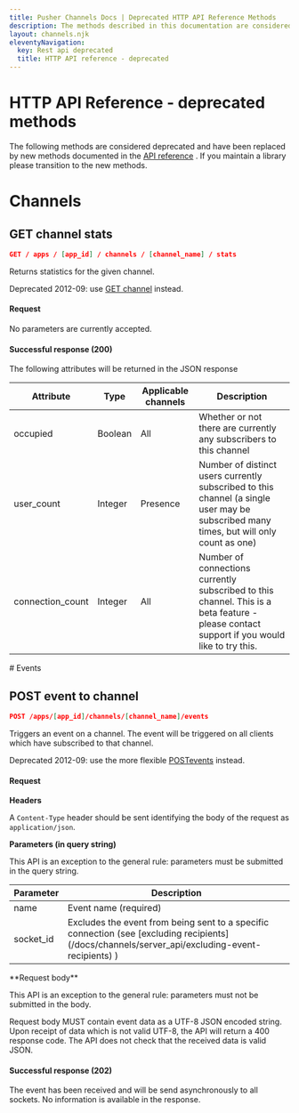 ```yaml
---
title: Pusher Channels Docs | Deprecated HTTP API Reference Methods
description: The methods described in this documentation are considered deprecated and have been replaced by the new methods listed in our API reference.
layout: channels.njk
eleventyNavigation:
  key: Rest api deprecated
  title: HTTP API reference - deprecated
---
```


# HTTP API Reference - deprecated methods

The following methods are considered deprecated and have been replaced by new methods documented in the <a href="/docs/channels/library_auth_reference/rest-api">API reference</a> . If you maintain a library please transition to the new methods.

# Channels

## GET channel stats

```json
GET / apps / [app_id] / channels / [channel_name] / stats
```

Returns statistics for the given channel.

Deprecated 2012-09: use [GET channel](/docs/channels/library_auth_reference/rest-api#get-channels-fetch-info-for-multiple-channels-) instead.

#### Request

No parameters are currently accepted.

#### Successful response (200)

The following attributes will be returned in the JSON response

 <Table> <thead> <tr> <th>Attribute</th> <th>Type</th> <th>Applicable channels</th> <th>Description</th> </tr> </thead> <tbody> <tr> <td>occupied</td> <td>Boolean</td> <td>All</td> <td> Whether or not there are currently any subscribers to this channel </td> </tr> <tr> <td>user_count</td> <td>Integer</td> <td>Presence</td> <td> Number of distinct users currently subscribed to this channel (a single user may be subscribed many times, but will only count as one) </td> </tr> <tr> <td>connection_count</td> <td>Integer</td> <td>All</td> <td> Number of connections currently subscribed to this channel. This is a beta feature - please contact support if you would like to try this. </td> </tr> </tbody> </Table> 
# Events
 
## POST event to channel
 
```json
POST /apps/[app_id]/channels/[channel_name]/events
```
 
Triggers an event on a channel. The event will be triggered on all clients which have subscribed to that channel. 
 
Deprecated 2012-09: use the more flexible [POSTevents](/docs/channels/library_auth_reference/rest-api) instead. 
 
#### Request
 
**Headers** 
 
A `Content-Type` header should be sent identifying the body of the request as `application/json`. 
 
**Parameters (in query string)** 
 
This API is an exception to the general rule: parameters must be submitted in the query string. 
 <Table> <thead> <tr> <th>Parameter</th> <th>Description</th> </tr> </thead> <tbody> <tr> <td>name</td> <td>Event name (required)</td> </tr> <tr> <td>socket_id</td> <td> Excludes the event from being sent to a specific connection (see [excluding recipients](/docs/channels/server_api/excluding-event-recipients) ) </td> </tr> </tbody> </Table> 
**Request body** 
 
This API is an exception to the general rule: parameters must not be submitted in the body. 
 
Request body MUST contain event data as a UTF-8 JSON encoded string. Upon receipt of data which is not valid UTF-8, the API will return a 400 response code. The API does not check that the received data is valid JSON. 
 
#### Successful response (202)
 
The event has been received and will be send asynchronously to all sockets. No information is available in the response.
